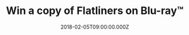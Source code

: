 ---
campaign-uuid: "c-14ced289-5c86-4958-9055-9440c9b72d33"
type: "Competition"
category: "Entertainment"
date: "2018-02-05T09:00:00.000Z"
end-date: "2018-02-11T23:59:00.000Z"
disable-form: false
is_promoted: false
has_entry_page: true
title: "Win a copy of Flatliners on Blu-ray™"
competition-description: "Calling all sci-fi fans. To celebrate the Blu-ray™ and DVD\
  \ release of Flatliners – starring Academy Award® nominee Ellen Page – we've got\
  \ our hands on 5 Blu-ray™ copies for you lucky NME peeps to win. Featuring exclusive\
  \ bonus content, this prize is a must for movie buffs who love a bit of behind-the-scenes\
  \ action. Weekend = sorted."
hero-header: "Win a copy of Flatliners on Blu-ray™"
terms-confirmation: "I agree to the competition <a href=\"../etc/nme-flatliners-blu-ray-terms-and-conditions.pdf\"\
  \ target=\"_blank\">Terms &amp; Conditions</a> and to create an account with NME\
  \ AAA."
banner-img: "nme-flatliners-blu-ray-banner.jpg"
logo-left-href: "http://nme.com/"
logo-left-image: "nme-flatliners-blu-ray-logo.jpg"
logo-left-title: "NME"
bg-image-hero: "nme-flatliners-blu-ray-hero.jpg"
bg-image-first: "nme-flatliners-blu-ray-1.jpg"
bg-image-second: "nme-flatliners-blu-ray-2.jpg"
bg-image-third: "nme-flatliners-blu-ray-banner.jpg"
section1-content: "<p>To celebrate the Blu-ray™ and DVD release of Flatliners we've\
  \ got our hands on 5 Blu-ray™ copies for you lucky NME peeps to win.</p>\r\n <p>\
  \ Starring Academy Award® nominee Ellen Page (Best Actress, Juno, 2007), Diego Luna\
  \ (Rogue One) and Nina Dobrev (“The Vampire Diaries”) this contemporary take on\
  \ a 90’s cult classic follows five medical students as they embark on a dangerous\
  \ experiment to find what lies beyond death.</p>"
section2-content: "<p>Packed full of exclusive bonus content including two behind-the-scenes\
  \ featurettes, plus extended and deleted scenes, this Flatliners Blu-ray™ release\
  \ from Sony Pictures Home Entertainment is perfect for kicking off a post-payday\
  \ weekend horrorthon.</p>\r\n <p>Oh, and did we mention that original 90s Flatliner\
  \ Kiefer Sutherland also stars? Errr, amazing?</p>"
section3-content: "<p>For your chance to win this super cool, supernatural thriller\
  \ simply enter your deets below.</p>\r\n <p>Good luck!</p>"
entry-title: "Win one of five copies of Flatliners on Blu-ray™"
entry-content: "<p>The Flatliners Blu-ray release is loaded with additional exclusive\
  \ bonus material, including deleted and extended scenes, for you to get stuck into.\
  \ <p><p>Enter the draw to win by completing the form below before 11.59pm on 11/02/2018.<p>"
has-winner: false
prize-description: "1 copy of Flatliners on Blu-ray"
---